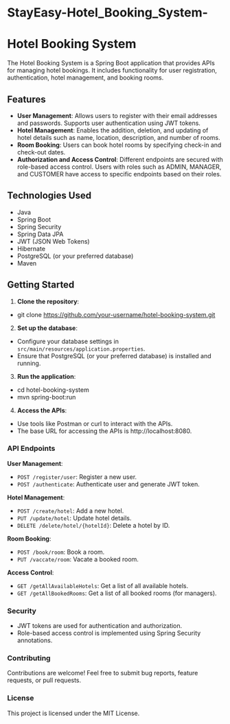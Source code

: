 # StayEasy-Hotel_Booking_System-

# Hotel Booking System

The Hotel Booking System is a Spring Boot application that provides APIs for managing hotel bookings. It includes functionality for user registration, authentication, hotel management, and booking rooms.

## Features

- **User Management**: Allows users to register with their email addresses and passwords. Supports user authentication using JWT tokens.
- **Hotel Management**: Enables the addition, deletion, and updating of hotel details such as name, location, description, and number of rooms.
- **Room Booking**: Users can book hotel rooms by specifying check-in and check-out dates.
- **Authorization and Access Control**: Different endpoints are secured with role-based access control. Users with roles such as ADMIN, MANAGER, and CUSTOMER have access to specific endpoints based on their roles.

## Technologies Used

- Java
- Spring Boot
- Spring Security
- Spring Data JPA
- JWT (JSON Web Tokens)
- Hibernate
- PostgreSQL (or your preferred database)
- Maven

## Getting Started

1. **Clone the repository**:   
- git clone https://github.com/your-username/hotel-booking-system.git

2. **Set up the database**:

- Configure your database settings in `src/main/resources/application.properties`.
- Ensure that PostgreSQL (or your preferred database) is installed and running.

3. **Run the application**:

- cd hotel-booking-system
- mvn spring-boot:run

4. **Access the APIs**:
- Use tools like Postman or curl to interact with the APIs.
- The base URL for accessing the APIs is http://localhost:8080.

### API Endpoints

**User Management**:

- `POST /register/user`: Register a new user.
- `POST /authenticate`: Authenticate user and generate JWT token.

**Hotel Management**:

- `POST /create/hotel`: Add a new hotel.
- `PUT /update/hotel`: Update hotel details.
- `DELETE /delete/hotel/{hotelId}`: Delete a hotel by ID.

**Room Booking**:

- `POST /book/room`: Book a room.
- `PUT /vaccate/room`: Vacate a booked room.

**Access Control**:

- `GET /getAllAvailableHotels`: Get a list of all available hotels.
- `GET /getAllBookedRooms`: Get a list of all booked rooms (for managers).

### Security

- JWT tokens are used for authentication and authorization.
- Role-based access control is implemented using Spring Security annotations.

### Contributing

Contributions are welcome! Feel free to submit bug reports, feature requests, or pull requests.

### License

This project is licensed under the MIT License.


